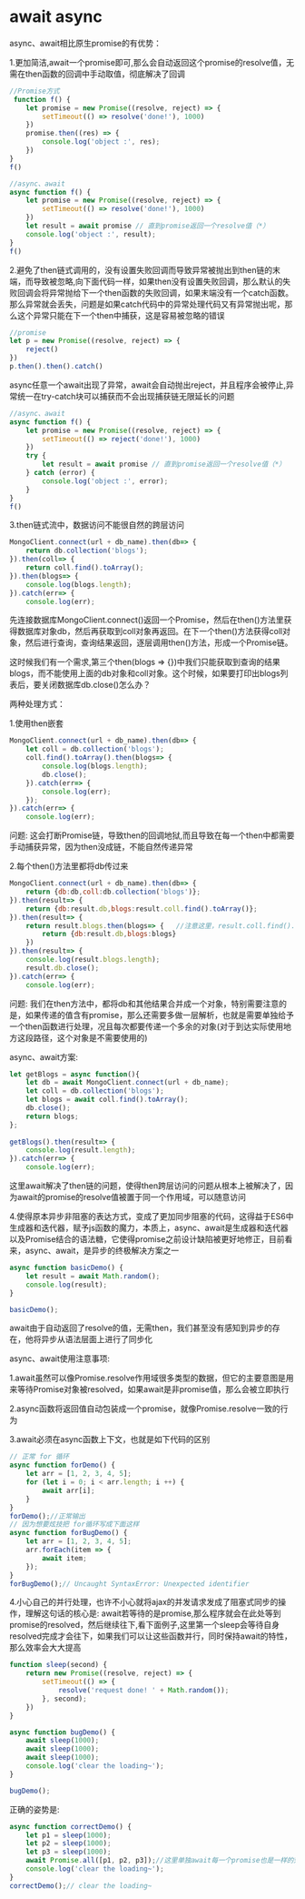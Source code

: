 # await async
async、await相比原生promise的有优势：

1.更加简洁,await一个promise即可,那么会自动返回这个promise的resolve值，无需在then函数的回调中手动取值，彻底解决了回调
```javascript
//Promise方式
 function f() {
    let promise = new Promise((resolve, reject) => {
        setTimeout(() => resolve('done!'), 1000)
    })
    promise.then((res) => {
        console.log('object :', res);
    })
}
f()
```
```javascript
//async、await
async function f() {
    let promise = new Promise((resolve, reject) => {
        setTimeout(() => resolve('done!'), 1000)
    })
    let result = await promise // 直到promise返回一个resolve值（*）
    console.log('object :', result);
}
f()
```
2.避免了then链式调用的，没有设置失败回调而导致异常被抛出到then链的末端，而导致被忽略,向下面代码一样，如果then没有设置失败回调，那么默认的失败回调会将异常抛给下一个then函数的失败回调，如果末端没有一个catch函数。那么异常就会丢失，问题是如果catch代码中的异常处理代码又有异常抛出呢，那么这个异常只能在下一个then中捕获，这是容易被忽略的错误
```javascript
//promise
let p = new Promise((resolve, reject) => {
    reject()
})
p.then().then().catch()
```
async任意一个await出现了异常，await会自动抛出reject，并且程序会被停止,异常统一在try-catch块可以捕获而不会出现捕获链无限延长的问题
```javascript
//async、await
async function f() {
    let promise = new Promise((resolve, reject) => {
        setTimeout(() => reject('done!'), 1000)
    })
    try {
        let result = await promise // 直到promise返回一个resolve值（*）
    } catch (error) {
        console.log('object :', error);
    }
}
f()
```
3.then链式流中，数据访问不能很自然的跨层访问
```javascript
MongoClient.connect(url + db_name).then(db=> {
    return db.collection('blogs');
}).then(coll=> {
    return coll.find().toArray();
}).then(blogs=> {
    console.log(blogs.length);
}).catch(err=> {
    console.log(err);
```
先连接数据库MongoClient.connect()返回一个Promise，然后在then()方法里获得数据库对象db，然后再获取到coll对象再返回。在下一个then()方法获得coll对象，然后进行查询，查询结果返回，逐层调用then()方法，形成一个Promise链。

这时候我们有一个需求,第三个then(blogs => {})中我们只能获取到查询的结果blogs，而不能使用上面的db对象和coll对象。这个时候，如果要打印出blogs列表后，要关闭数据库db.close()怎么办？

两种处理方式：

1.使用then嵌套
```javascript
MongoClient.connect(url + db_name).then(db=> {
    let coll = db.collection('blogs');
    coll.find().toArray().then(blogs=> {
        console.log(blogs.length);
        db.close();
    }).catch(err=> {
        console.log(err);
    });
}).catch(err=> {
    console.log(err);
```
问题:
这会打断Promise链，导致then的回调地狱,而且导致在每一个then中都需要手动捕获异常，因为then没成链，不能自然传递异常

2.每个then()方法里都将db传过来
```javascript
MongoClient.connect(url + db_name).then(db=> {
    return {db:db,coll:db.collection('blogs')};
}).then(result=> {
    return {db:result.db,blogs:result.coll.find().toArray()};
}).then(result=> {
    return result.blogs.then(blogs=> {   //注意这里，result.coll.find().toArray()返回的是一个Promise，因此这里需要再解析一层
        return {db:result.db,blogs:blogs}
    })
}).then(result=> {
    console.log(result.blogs.length);
    result.db.close();
}).catch(err=> {
    console.log(err);

```
问题:
我们在then方法中，都将db和其他结果合并成一个对象，特别需要注意的是，如果传递的值含有promise，那么还需要多做一层解析，也就是需要单独给予一个then函数进行处理，况且每次都要传递一个多余的对象(对于到达实际使用地方这段路径，这个对象是不需要使用的)

async、await方案:
```javascript
let getBlogs = async function(){
    let db = await MongoClient.connect(url + db_name);
    let coll = db.collection('blogs');
    let blogs = await coll.find().toArray();
    db.close();
    return blogs;
};
 
getBlogs().then(result=> {
    console.log(result.length);
}).catch(err=> {
    console.log(err);
```
这里await解决了then链的问题，使得then跨层访问的问题从根本上被解决了，因为await的promise的resolve值被置于同一个作用域，可以随意访问

4.使得原本异步非阻塞的表达方式，变成了更加同步阻塞的代码，这得益于ES6中生成器和迭代器，赋予js函数的魔力，本质上，async、await是生成器和迭代器以及Promise结合的语法糖，它使得promise之前设计缺陷被更好地修正，目前看来，async、await，是异步的终极解决方案之一
```javascript
async function basicDemo() {
    let result = await Math.random();
    console.log(result);
}

basicDemo();
```
await由于自动返回了resolve的值，无需then，我们甚至没有感知到异步的存在，他将异步从语法层面上进行了同步化



async、await使用注意事项:

1.await虽然可以像Promise.resolve作用域很多类型的数据，但它的主要意图是用来等待Promise对象被resolved，如果await是非promise值，那么会被立即执行

2.async函数将返回值自动包装成一个promise，就像Promise.resolve一致的行为

3.await必须在async函数上下文，也就是如下代码的区别
```javascript
// 正常 for 循环
async function forDemo() {
    let arr = [1, 2, 3, 4, 5];
    for (let i = 0; i < arr.length; i ++) {
        await arr[i];
    }
}
forDemo();//正常输出
// 因为想要炫技把 for循环写成下面这样
async function forBugDemo() {
    let arr = [1, 2, 3, 4, 5];
    arr.forEach(item => {
        await item;
    });
}
forBugDemo();// Uncaught SyntaxError: Unexpected identifier
```
4.小心自己的并行处理，也许不小心就将ajax的并发请求发成了阻塞式同步的操作，理解这句话的核心是: await若等待的是promise,那么程序就会在此处等到promise的resolved，然后继续往下,看下面例子,这里第一个sleep会等待自身resolved完成才会往下，如果我们可以让这些函数并行，同时保持await的特性，那么效率会大大提高

```javascript
function sleep(second) {
    return new Promise((resolve, reject) => {
        setTimeout(() => {
            resolve('request done! ' + Math.random());
        }, second);
    })
}

async function bugDemo() {
    await sleep(1000);
    await sleep(1000);
    await sleep(1000);
    console.log('clear the loading~');
}

bugDemo();
```

正确的姿势是:
```javascript
async function correctDemo() {
    let p1 = sleep(1000);
    let p2 = sleep(1000);
    let p3 = sleep(1000);
    await Promise.all([p1, p2, p3]);//这里单独await每一个promise也是一样的效果
    console.log('clear the loading~');
}
correctDemo();// clear the loading~
```
